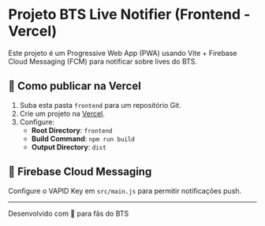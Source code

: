 # Projeto BTS Live Notifier (Frontend - Vercel)

Este projeto é um Progressive Web App (PWA) usando Vite + Firebase Cloud Messaging (FCM) para notificar sobre lives do BTS.

## 🔧 Como publicar na Vercel

1. Suba esta pasta `frontend` para um repositório Git.
2. Crie um projeto na [Vercel](https://vercel.com/).
3. Configure:
   - **Root Directory**: `frontend`
   - **Build Command**: `npm run build`
   - **Output Directory**: `dist`

## 🔔 Firebase Cloud Messaging

Configure o VAPID Key em `src/main.js` para permitir notificações push.

---
Desenvolvido com 💜 para fãs do BTS